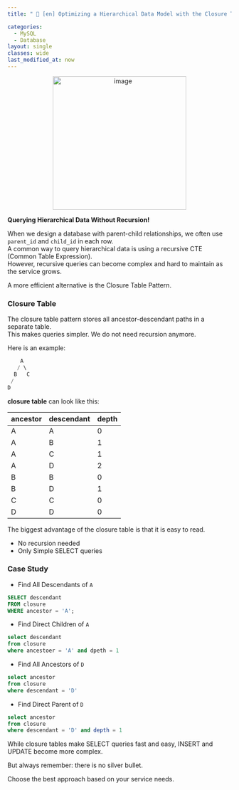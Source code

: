 ```yaml
---
title: " 👀 [en] Optimizing a Hierarchical Data Model with the Closure Table Pattern. "

categories:
  - MySQL
  - Database
layout: single
classes: wide
last_modified_at: now
---
```


<div style="text-align: center;">
    <img src="https://github.com/user-attachments/assets/eff90ad8-16ca-4b0f-bfa8-9dfce36c92c1" alt="image" width="300">
</div>

**Querying Hierarchical Data Without Recursion!**

When we design a database with parent-child relationships, we often use `parent_id` and `child_id` in each row.  
A common way to query hierarchical data is using a recursive CTE (Common Table Expression).  
However, recursive queries can become complex and hard to maintain as the service grows.

A more efficient alternative is the Closure Table Pattern.

### Closure Table

The closure table pattern stores all ancestor-descendant paths in a separate table.  
This makes queries simpler. We do not need recursion anymore.

Here is an example:

```sql
    A
   / \
  B   C
 /
D
```

**closure table** can look like this:

| ancestor | descendant | depth |
|----------|-----------|------|
| A        | A         | 0    |
| A        | B         | 1    |
| A        | C         | 1    |
| A        | D         | 2    |
| B        | B         | 0    |
| B        | D         | 1    |
| C        | C         | 0    |
| D        | D         | 0    |

The biggest advantage of the closure table is that it is easy to read.
- No recursion needed
- Only Simple SELECT queries


### Case Study

- Find All Descendants of `A`

```sql
SELECT descendant 
FROM closure
WHERE ancestor = 'A';
```

- Find Direct Children of `A`

```sql
select descendant 
from closure
where ancestoer = 'A' and dpeth = 1
```

- Find All Ancestors of `D`

```sql
select ancestor
from closure
where descendant = 'D'
```

- Find Direct Parent of `D`

```sql
select ancestor
from closure
where descendant = 'D' and depth = 1
```

While closure tables make SELECT queries fast and easy, INSERT and UPDATE become more complex.

But always remember: there is no silver bullet.

Choose the best approach based on your service needs.
